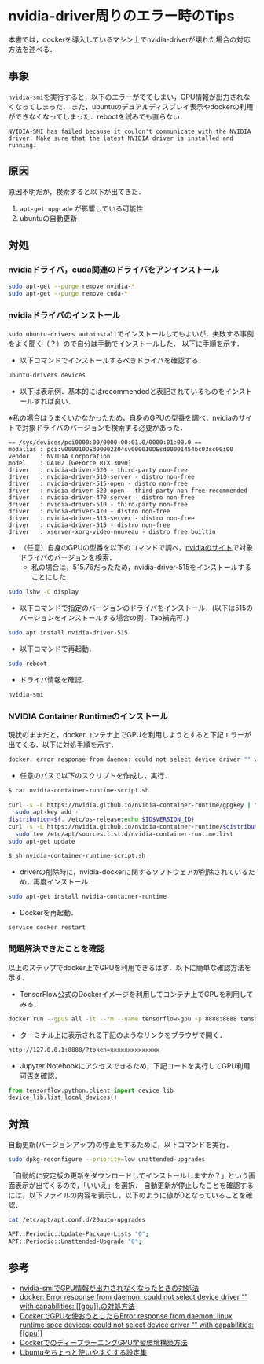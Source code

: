 # nvidia-driver周りのエラー時のTips

本書では，dockerを導入しているマシン上でnvidia-driverが壊れた場合の対応方法を述べる．

## 事象

`nvidia-smi`を実行すると，以下のエラーがでてしまい，GPU情報が出力されなくなってしまった．
また，ubuntuのデュアルディスプレイ表示やdockerの利用ができなくなってしまった．rebootを試みても直らない．

```
NVIDIA-SMI has failed because it couldn't communicate with the NVIDIA driver. Make sure that the latest NVIDIA driver is installed and running.
```

## 原因

原因不明だが，検索すると以下が出てきた．

1. `apt-get upgrade` が影響している可能性
2. ubuntuの自動更新

## 対処

### nvidiaドライバ，cuda関連のドライバをアンインストール

```sh
sudo apt-get --purge remove nvidia-*
sudo apt-get --purge remove cuda-*
```

### nvidiaドライバのインストール

`sudo ubuntu-drivers autoinstall`でインストールしてもよいが，失敗する事例をよく聞く（？）ので自分は手動でインストールした．
以下に手順を示す．

- 以下コマンドでインストールするべきドライバを確認する．

```sh
ubuntu-drivers devices
```

- 以下は表示例．基本的にはrecommendedと表記されているものをインストールすれば良い．

※私の場合はうまくいかなかったため，自身のGPUの型番を調べ，nvidiaのサイトで対象ドライバのバージョンを検索する必要があった．

```
== /sys/devices/pci0000:00/0000:00:01.0/0000:01:00.0 ==
modalias : pci:v000010DEd00002204sv000010DEsd00001454bc03sc00i00
vendor   : NVIDIA Corporation
model    : GA102 [GeForce RTX 3090]
driver   : nvidia-driver-520 - third-party non-free
driver   : nvidia-driver-510-server - distro non-free
driver   : nvidia-driver-515-open - distro non-free
driver   : nvidia-driver-520-open - third-party non-free recommended
driver   : nvidia-driver-470-server - distro non-free
driver   : nvidia-driver-510 - third-party non-free
driver   : nvidia-driver-470 - distro non-free
driver   : nvidia-driver-515-server - distro non-free
driver   : nvidia-driver-515 - distro non-free
driver   : xserver-xorg-video-nouveau - distro free builtin
```

- （任意）自身のGPUの型番を以下のコマンドで調べ，[nvidiaのサイト](https://www.nvidia.com/Download/index.aspx)で対象ドライバのバージョンを検索．
  - 私の場合は，515.76だったため，nvidia-driver-515をインストールすることにした．

```sh
sudo lshw -C display
```

- 以下コマンドで指定のバージョンのドライバをインストール．(以下は515のバージョンをインストールする場合の例．Tab補完可．)

```sh
sudo apt install nvidia-driver-515
```

- 以下コマンドで再起動．

```sh
sudo reboot
```

- ドライバ情報を確認．

```sh
nvidia-smi
```

### NVIDIA Container Runtimeのインストール

現状のままだと，dockerコンテナ上でGPUを利用しようとすると下記エラーが出てくる．以下に対処手順を示す．

```sh
docker: error response from daemon: could not select device driver "" with capabilities: [[gpu]].
```

- 任意のパスで以下のスクリプトを作成し，実行．

```sh
$ cat nvidia-container-runtime-script.sh
 
curl -s -L https://nvidia.github.io/nvidia-container-runtime/gpgkey | \
  sudo apt-key add -
distribution=$(. /etc/os-release;echo $ID$VERSION_ID)
curl -s -L https://nvidia.github.io/nvidia-container-runtime/$distribution/nvidia-container-runtime.list | \
  sudo tee /etc/apt/sources.list.d/nvidia-container-runtime.list
sudo apt-get update

$ sh nvidia-container-runtime-script.sh
```

- driverの削除時に，nvidia-dockerに関するソフトウェアが削除されているため，再度インストール．

```sh
sudo apt-get install nvidia-container-runtime
```

- Dockerを再起動．

```sh
service docker restart
```

### 問題解決できたことを確認

以上のステップでdocker上でGPUを利用できるはず．以下に簡単な確認方法を示す．

- TensorFlow公式のDockerイメージを利用してコンテナ上でGPUを利用してみる．

```sh
docker run --gpus all -it --rm --name tensorflow-gpu -p 8888:8888 tensorflow/tensorflow:latest-gpu-py3-jupyter
```

- ターミナル上に表示される下記のようなリンクをブラウザで開く．

```sh
http://127.0.0.1:8888/?token=xxxxxxxxxxxxxx
```

- Jupyter Notebookにアクセスできるため，下記コードを実行してGPU利用可否を確認．

```py
from tensorflow.python.client import device_lib
device_lib.list_local_devices()
```

## 対策

自動更新(バージョンアップ)の停止をするために，以下コマンドを実行．

```sh
sudo dpkg-reconfigure --priority=low unattended-upgrades
```

「自動的に安定版の更新をダウンロードしてインストールしますか？」という画面表示が出てくるので，「いいえ」を選択．
自動更新が停止したことを確認するには，以下ファイルの内容を表示し，以下のように値が0となっていることを確認．

```sh
cat /etc/apt/apt.conf.d/20auto-upgrades

APT::Periodic::Update-Package-Lists "0";
APT::Periodic::Unattended-Upgrade "0";
```

## 参考

- [nvidia-smiでGPU情報が出力されなくなったときの対処法](https://jskangaroo.hatenablog.com/entry/2021/10/23/151151)
- [docker: Error response from daemon: could not select device driver “” with capabilities: [[gpu]].の対処方法](https://www.yurui-deep-learning.com/2021/08/17/docker-error-response-from-daemon-could-not-select-device-driver-with-capabilities-gpu/)
- [DockerでGPUを使おうとしたらError response from daemon: linux runtime spec devices: could not select device driver “” with capabilities: [[gpu]]](https://cocoinit23.com/docker-gpu-error-response-from-daemon-linux-runtime-spec-devices-could-not-select-device-driver-with-capabilities-gpu/)
- [DockerでのディープラーニングGPU学習環境構築方法](https://qiita.com/karaage0703/items/e79a8ad2f57abc6872aa#%E6%89%8B%E5%8B%95apt%E3%81%A7%E3%82%A4%E3%83%B3%E3%82%B9%E3%83%88%E3%83%BC%E3%83%AB)
- [Ubuntuをちょっと使いやすくする設定集](https://qiita.com/karaage0703/items/705f1b750c486f00d554#%E8%87%AA%E5%8B%95%E6%9B%B4%E6%96%B0%E3%83%90%E3%83%BC%E3%82%B8%E3%83%A7%E3%83%B3%E3%82%A2%E3%83%83%E3%83%97%E3%81%AE%E5%81%9C%E6%AD%A2)
